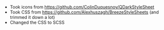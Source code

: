 - Took icons from https://github.com/ColinDuquesnoy/QDarkStyleSheet
- Took CSS from https://github.com/Alexhuszagh/BreezeStyleSheets (and trimmed it down a lot)
- Changed the CSS to SCSS